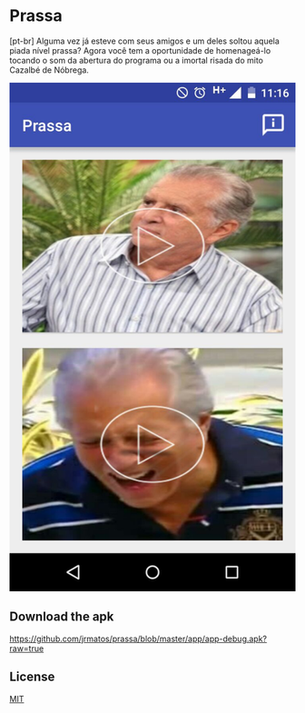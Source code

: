 # Prassa

[pt-br] Alguma vez já esteve com seus amigos e um deles soltou aquela piada nível prassa? Agora você tem a oportunidade de homenageá-lo tocando o som da abertura do programa ou a imortal risada do mito Cazalbé de Nóbrega.

<img src ="https://github.com/jrmatos/prassa/blob/master/prassa.jpg"/>

## Download the apk
https://github.com/jrmatos/prassa/blob/master/app/app-debug.apk?raw=true

## License

[MIT](https://github.com/jrmatos/prassa/blob/master/LICENSE)
